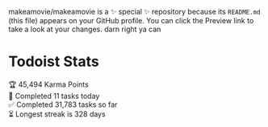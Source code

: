 makeamovie/makeamovie is a ✨ special ✨ repository because its `README.md` (this file) appears on your GitHub profile.
You can click the Preview link to take a look at your changes. darn right ya can

# Todoist Stats

<!-- TODO-IST:START -->
🏆  45,494 Karma Points           
🌸  Completed 11 tasks today           
✅  Completed 31,783 tasks so far           
⏳  Longest streak is 328 days
<!-- TODO-IST:END -->